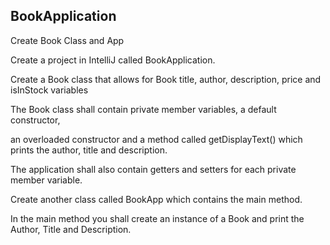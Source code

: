 <H2>BookApplication</H2>
 
 
Create Book Class and App

Create a project in IntelliJ called BookApplication.

Create a Book class that allows for Book title, author, description, price and isInStock variables

The Book class shall contain private member variables, a default constructor,

 an overloaded constructor and a method called getDisplayText() which prints the author, title and description.

The application shall also contain getters and setters for each private member variable.

Create another class called BookApp which contains the main method. 

In the main method you shall create an instance of a Book and print the Author, Title and Description.
